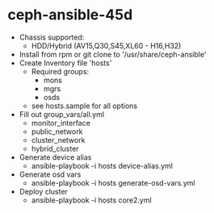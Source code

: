 # ceph-ansible-45d

- Chassis supported:
  - HDD/Hybrid (AV15,Q30,S45,XL60 - H16,H32)
- Install from rpm or git clone to '/usr/share/ceph-ansible'
- Create Inventory file 'hosts'
  - Required groups:
    - mons
    - mgrs
    - osds
  - see hosts.sample for all options
- Fill out group_vars/all.yml
  - monitor_interface
  - public_network
  - cluster_network
  - hybrid_cluster
- Generate device alias
  - ansible-playbook -i hosts device-alias.yml
- Generate osd vars
  - ansible-playbook -i hosts generate-osd-vars.yml
- Deploy cluster
  - ansible-playbook -i hosts core2.yml
